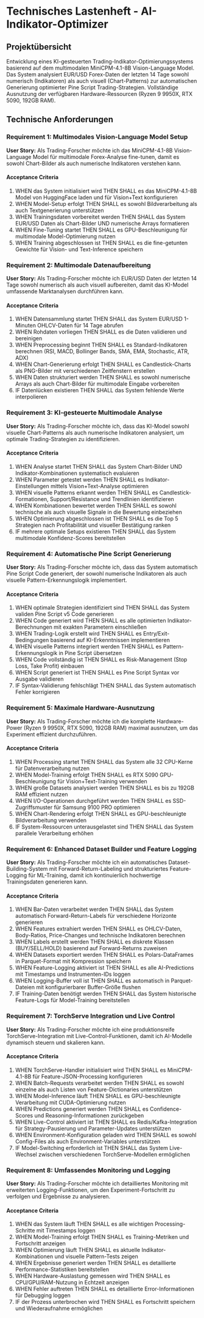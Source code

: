 # Technisches Lastenheft - AI-Indikator-Optimizer

## Projektübersicht

Entwicklung eines KI-gesteuerten Trading-Indikator-Optimierungssystems basierend auf dem multimodalen MiniCPM-4.1-8B Vision-Language Model. Das System analysiert EUR/USD Forex-Daten der letzten 14 Tage sowohl numerisch (Indikatoren) als auch visuell (Chart-Patterns) zur automatischen Generierung optimierter Pine Script Trading-Strategien. Vollständige Ausnutzung der verfügbaren Hardware-Ressourcen (Ryzen 9 9950X, RTX 5090, 192GB RAM).

## Technische Anforderungen

### Requirement 1: Multimodales Vision-Language Model Setup

**User Story:** Als Trading-Forscher möchte ich das MiniCPM-4.1-8B Vision-Language Model für multimodale Forex-Analyse fine-tunen, damit es sowohl Chart-Bilder als auch numerische Indikatoren verstehen kann.

#### Acceptance Criteria

1. WHEN das System initialisiert wird THEN SHALL es das MiniCPM-4.1-8B Model von HuggingFace laden und für Vision+Text konfigurieren
2. WHEN Model-Setup erfolgt THEN SHALL es sowohl Bildverarbeitung als auch Textgenerierung unterstützen
3. WHEN Trainingsdaten vorbereitet werden THEN SHALL das System EUR/USD Daten als Chart-Bilder UND numerische Arrays formatieren
4. WHEN Fine-Tuning startet THEN SHALL es GPU-Beschleunigung für multimodale Model-Optimierung nutzen
5. WHEN Training abgeschlossen ist THEN SHALL es die fine-getunten Gewichte für Vision- und Text-Inference speichern

### Requirement 2: Multimodale Datenaufbereitung

**User Story:** Als Trading-Forscher möchte ich EUR/USD Daten der letzten 14 Tage sowohl numerisch als auch visuell aufbereiten, damit das KI-Model umfassende Marktanalysen durchführen kann.

#### Acceptance Criteria

1. WHEN Datensammlung startet THEN SHALL das System EUR/USD 1-Minuten OHLCV-Daten für 14 Tage abrufen
2. WHEN Rohdaten vorliegen THEN SHALL es die Daten validieren und bereinigen
3. WHEN Preprocessing beginnt THEN SHALL es Standard-Indikatoren berechnen (RSI, MACD, Bollinger Bands, SMA, EMA, Stochastic, ATR, ADX)
4. WHEN Chart-Generierung erfolgt THEN SHALL es Candlestick-Charts als PNG-Bilder mit verschiedenen Zeitfenstern erstellen
5. WHEN Daten strukturiert werden THEN SHALL es sowohl numerische Arrays als auch Chart-Bilder für multimodale Eingabe vorbereiten
6. IF Datenlücken existieren THEN SHALL das System fehlende Werte interpolieren

### Requirement 3: KI-gesteuerte Multimodale Analyse

**User Story:** Als Trading-Forscher möchte ich, dass das KI-Model sowohl visuelle Chart-Patterns als auch numerische Indikatoren analysiert, um optimale Trading-Strategien zu identifizieren.

#### Acceptance Criteria

1. WHEN Analyse startet THEN SHALL das System Chart-Bilder UND Indikator-Kombinationen systematisch evaluieren
2. WHEN Parameter getestet werden THEN SHALL es Indikator-Einstellungen mittels Vision+Text-Analyse optimieren
3. WHEN visuelle Patterns erkannt werden THEN SHALL es Candlestick-Formationen, Support/Resistance und Trendlinien identifizieren
4. WHEN Kombinationen bewertet werden THEN SHALL es sowohl technische als auch visuelle Signale in die Bewertung einbeziehen
5. WHEN Optimierung abgeschlossen ist THEN SHALL es die Top 5 Strategien nach Profitabilität und visueller Bestätigung ranken
6. IF mehrere optimale Setups existieren THEN SHALL das System multimodale Konfidenz-Scores bereitstellen

### Requirement 4: Automatische Pine Script Generierung

**User Story:** Als Trading-Forscher möchte ich, dass das System automatisch Pine Script Code generiert, der sowohl numerische Indikatoren als auch visuelle Pattern-Erkennungslogik implementiert.

#### Acceptance Criteria

1. WHEN optimale Strategien identifiziert sind THEN SHALL das System validen Pine Script v5 Code generieren
2. WHEN Code generiert wird THEN SHALL es alle optimierten Indikator-Berechnungen mit exakten Parametern einschließen
3. WHEN Trading-Logik erstellt wird THEN SHALL es Entry/Exit-Bedingungen basierend auf KI-Erkenntnissen implementieren
4. WHEN visuelle Patterns integriert werden THEN SHALL es Pattern-Erkennungslogik in Pine Script übersetzen
5. WHEN Code vollständig ist THEN SHALL es Risk-Management (Stop Loss, Take Profit) einbauen
6. WHEN Script generiert ist THEN SHALL es Pine Script Syntax vor Ausgabe validieren
7. IF Syntax-Validierung fehlschlägt THEN SHALL das System automatisch Fehler korrigieren

### Requirement 5: Maximale Hardware-Ausnutzung

**User Story:** Als Trading-Forscher möchte ich die komplette Hardware-Power (Ryzen 9 9950X, RTX 5090, 192GB RAM) maximal ausnutzen, um das Experiment effizient durchzuführen.

#### Acceptance Criteria

1. WHEN Processing startet THEN SHALL das System alle 32 CPU-Kerne für Datenverarbeitung nutzen
2. WHEN Model-Training erfolgt THEN SHALL es RTX 5090 GPU-Beschleunigung für Vision+Text-Training verwenden
3. WHEN große Datasets analysiert werden THEN SHALL es bis zu 192GB RAM effizient nutzen
4. WHEN I/O-Operationen durchgeführt werden THEN SHALL es SSD-Zugriffsmuster für Samsung 9100 PRO optimieren
5. WHEN Chart-Rendering erfolgt THEN SHALL es GPU-beschleunigte Bildverarbeitung verwenden
6. IF System-Ressourcen unterausgelastet sind THEN SHALL das System parallele Verarbeitung erhöhen

### Requirement 6: Enhanced Dataset Builder und Feature Logging

**User Story:** Als Trading-Forscher möchte ich ein automatisches Dataset-Building-System mit Forward-Return-Labeling und strukturiertes Feature-Logging für ML-Training, damit ich kontinuierlich hochwertige Trainingsdaten generieren kann.

#### Acceptance Criteria

1. WHEN Bar-Daten verarbeitet werden THEN SHALL das System automatisch Forward-Return-Labels für verschiedene Horizonte generieren
2. WHEN Features extrahiert werden THEN SHALL es OHLCV-Daten, Body-Ratios, Price-Changes und technische Indikatoren berechnen
3. WHEN Labels erstellt werden THEN SHALL es diskrete Klassen (BUY/SELL/HOLD) basierend auf Forward-Returns zuweisen
4. WHEN Datasets exportiert werden THEN SHALL es Polars-DataFrames in Parquet-Format mit Kompression speichern
5. WHEN Feature-Logging aktiviert ist THEN SHALL es alle AI-Predictions mit Timestamps und Instrumenten-IDs loggen
6. WHEN Logging-Buffer voll ist THEN SHALL es automatisch in Parquet-Dateien mit konfigurierbarer Buffer-Größe flushen
7. IF Training-Daten benötigt werden THEN SHALL das System historische Feature-Logs für Model-Training bereitstellen

### Requirement 7: TorchServe Integration und Live Control

**User Story:** Als Trading-Forscher möchte ich eine produktionsreife TorchServe-Integration mit Live-Control-Funktionen, damit ich AI-Modelle dynamisch steuern und skalieren kann.

#### Acceptance Criteria

1. WHEN TorchServe-Handler initialisiert wird THEN SHALL es MiniCPM-4.1-8B für Feature-JSON-Processing konfigurieren
2. WHEN Batch-Requests verarbeitet werden THEN SHALL es sowohl einzelne als auch Listen von Feature-Dictionaries unterstützen
3. WHEN Model-Inference läuft THEN SHALL es GPU-beschleunigte Verarbeitung mit CUDA-Optimierung nutzen
4. WHEN Predictions generiert werden THEN SHALL es Confidence-Scores und Reasoning-Informationen zurückgeben
5. WHEN Live-Control aktiviert ist THEN SHALL es Redis/Kafka-Integration für Strategy-Pausierung und Parameter-Updates unterstützen
6. WHEN Environment-Konfiguration geladen wird THEN SHALL es sowohl Config-Files als auch Environment-Variables unterstützen
7. IF Model-Switching erforderlich ist THEN SHALL das System Live-Wechsel zwischen verschiedenen TorchServe-Modellen ermöglichen

### Requirement 8: Umfassendes Monitoring und Logging

**User Story:** Als Trading-Forscher möchte ich detailliertes Monitoring mit erweiterten Logging-Funktionen, um den Experiment-Fortschritt zu verfolgen und Ergebnisse zu analysieren.

#### Acceptance Criteria

1. WHEN das System läuft THEN SHALL es alle wichtigen Processing-Schritte mit Timestamps loggen
2. WHEN Model-Training erfolgt THEN SHALL es Training-Metriken und Fortschritt anzeigen
3. WHEN Optimierung läuft THEN SHALL es aktuelle Indikator-Kombinationen und visuelle Pattern-Tests zeigen
4. WHEN Ergebnisse generiert werden THEN SHALL es detaillierte Performance-Statistiken bereitstellen
5. WHEN Hardware-Auslastung gemessen wird THEN SHALL es CPU/GPU/RAM-Nutzung in Echtzeit anzeigen
6. WHEN Fehler auftreten THEN SHALL es detaillierte Error-Informationen für Debugging loggen
7. IF der Prozess unterbrochen wird THEN SHALL es Fortschritt speichern und Wiederaufnahme ermöglichen